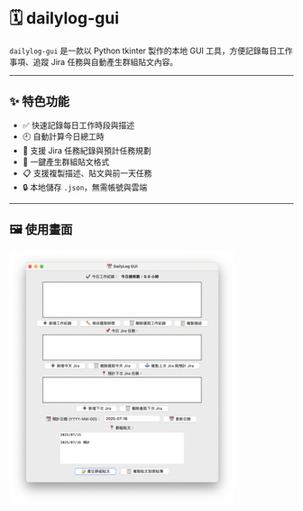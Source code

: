 # 🗓️ dailylog-gui

`dailylog-gui` 是一款以 Python tkinter 製作的本地 GUI 工具，方便記錄每日工作事項、追蹤 Jira 任務與自動產生群組貼文內容。

---

## ✨ 特色功能

- ✅ 快速記錄每日工作時段與描述
- 🕘 自動計算今日總工時
- 🧩 支援 Jira 任務紀錄與預計任務規劃
- 📝 一鍵產生群組貼文格式
- 📋 支援複製描述、貼文與前一天任務
- 🔒 本地儲存 `.json`，無需帳號與雲端

---

## 🖼️ 使用畫面

<img src="./screenshot.png" alt="screenshot" width="400"/>
